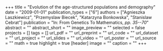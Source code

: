 +++
title = "Evolution of the age-structured populations and demography"
date = "2009-01-01"
publication_types = ["6"]
authors = ["Agnieszka Laszkiewicz", "Przemyslaw Biecek", "Katarzyna Bonkowska", "Stanislaw Cebrat"]
publication = "In: From Genetics To Mathematics, _pp. 35--70_"
abstract = ""
abstract_short = ""
image_preview = ""
selected = false
projects = []
tags = []
url_pdf = ""
url_preprint = ""
url_code = ""
url_dataset = ""
url_project = ""
url_slides = ""
url_video = ""
url_poster = ""
url_source = ""
math = true
highlight = true
[header]
image = ""
caption = ""
+++
